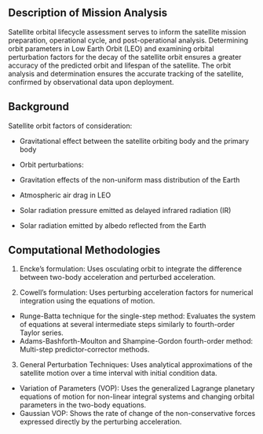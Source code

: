 ## Description of Mission Analysis

Satellite orbital lifecycle assessment serves to inform the satellite mission preparation, operational cycle, and post-operational analysis. Determining orbit parameters in Low Earth Orbit (LEO) and examining orbital perturbation factors for the decay of the satellite orbit ensures a greater accuracy of the predicted orbit and lifespan of the satellite. The orbit analysis and determination ensures the accurate tracking of the satellite, confirmed by observational data upon deployment.

## Background

Satellite orbit factors of consideration:
* Gravitational effect between the satellite orbiting body and the primary body

* Orbit perturbations:
* Gravitation effects of the non-uniform mass distribution of the Earth
* Atmospheric air drag in LEO
* Solar radiation pressure emitted as delayed infrared radiation (IR)
* Solar radiation emitted by albedo reflected from the Earth

## Computational Methodologies

1. Encke’s formulation: Uses osculating orbit to integrate the difference between two-body acceleration and perturbed acceleration.
 
2. Cowell’s formulation: Uses perturbing acceleration factors for numerical integration using the equations of motion.
* Runge-Batta technique for the single-step method: Evaluates the system of equations at several intermediate steps similarly to fourth-order Taylor series.
* Adams-Bashforth-Moulton and Shampine-Gordon fourth-order method: Multi-step predictor-corrector methods.

3. General Perturbation Techniques: Uses analytical approximations of the satellite motion over a time interval with initial condition data.
* Variation of Parameters (VOP): Uses the generalized Lagrange planetary equations of motion for non-linear integral systems and changing orbital parameters in the two-body equations.
* Gaussian VOP: Shows the rate of change of the non-conservative forces expressed directly by the perturbing acceleration.


